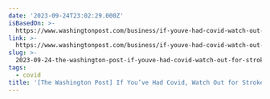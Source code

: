 ```yaml
---
date: '2023-09-24T23:02:29.000Z'
isBasedOn: >-
  https://www.washingtonpost.com/business/if-youve-had-covid-watch-out-for-stroke-symptoms/2022/11/03/9fa3317a-5b80-11ed-bc40-b5a130f95ee7_story.html
link: >-
  https://www.washingtonpost.com/business/if-youve-had-covid-watch-out-for-stroke-symptoms/2022/11/03/9fa3317a-5b80-11ed-bc40-b5a130f95ee7_story.html
slug: >-
  2023-09-24-the-washington-post-if-youve-had-covid-watch-out-for-stroke-symptoms
tags:
  - covid
title: '[The Washington Post] If You’ve Had Covid, Watch Out for Stroke Symptoms'
---
```


